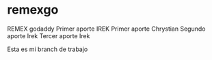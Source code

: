 # remexgo
 REMEX godaddy
Primer aporte IREK
Primer aporte Chrystian
Segundo aporte Irek
Tercer aporte Irek

Esta es mi branch de trabajo